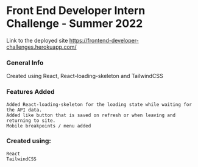 # Front End Developer Intern Challenge - Summer 2022

Link to the deployed site https://frontend-developer-challenges.herokuapp.com/
### General Info

Created using React, React-loading-skeleton and TailwindCSS 

### Features Added

    Added React-loading-skeleton for the loading state while waiting for the API data.
    Added like button that is saved on refresh or when leaving and returning to site.
    Mobile breakpoints / menu added


### Created using:

    React
    TailwindCSS
